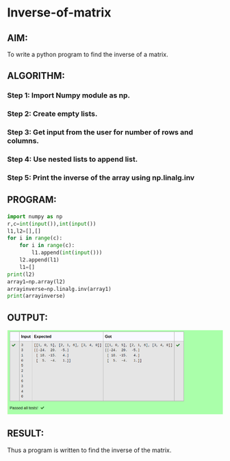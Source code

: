 # Inverse-of-matrix

## AIM:
To write a python program to find the inverse of a matrix.

## ALGORITHM:
### Step 1: Import Numpy module as np.
### Step 2: Create empty lists.
### Step 3: Get input from the user for number of rows and columns.
### Step 4: Use nested lists to append list.
### Step 5: Print the inverse of the array using np.linalg.inv


## PROGRAM:
```PYTHON
import numpy as np
r,c=int(input()),int(input())
l1,l2=[],[]
for i in range(c):
    for i in range(c):
        l1.append(int(input()))
    l2.append(l1)
    l1=[]
print(l2)
array1=np.array(l2)
arrayinverse=np.linalg.inv(array1)
print(arrayinverse)
```

## OUTPUT:
![OUTPUT](/Screenshot%20from%202022-10-06%2014-29-21.png)

## RESULT:
Thus a program is written to find the inverse of the matrix.
